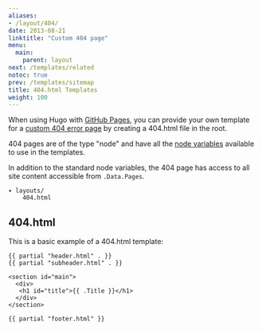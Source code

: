 ```yaml
---
aliases:
- /layout/404/
date: 2013-08-21
linktitle: "Custom 404 page"
menu:
  main:
    parent: layout
next: /templates/related
notoc: true
prev: /templates/sitemap
title: 404.html Templates
weight: 100
---
```


When using Hugo with [GitHub Pages](http://pages.github.com/), you can provide
your own template for a [custom 404 error page](https://help.github.com/articles/custom-404-pages/) by creating a 404.html file in the root.

404 pages are of the type "node" and have all the [node
variables](/layout/variables/) available to use in the templates.

In addition to the standard node variables, the 404 page has access to
all site content accessible from `.Data.Pages`.

    ▾ layouts/
        404.html

## 404.html

This is a basic example of a 404.html template:

    {{ partial "header.html" . }}
    {{ partial "subheader.html" . }}

    <section id="main">
      <div>
       <h1 id="title">{{ .Title }}</h1>
      </div>
    </section>

    {{ partial "footer.html" }}

